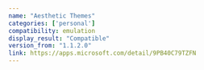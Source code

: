 ```yaml
---
name: "Aesthetic Themes"
categories: ['personal']
compatibility: emulation
display_result: "Compatible"
version_from: "1.1.2.0"
link: https://apps.microsoft.com/detail/9PB40C79TZFN
---
```

